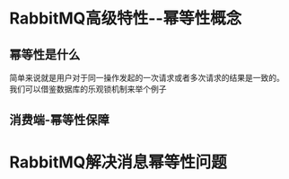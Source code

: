 
# RabbitMQ高级特性--幂等性概念

## 幂等性是什么
简单来说就是用户对于同一操作发起的一次请求或者多次请求的结果是一致的。
我们可以借鉴数据库的乐观锁机制来举个例子



## 消费端-幂等性保障

# RabbitMQ解决消息幂等性问题




